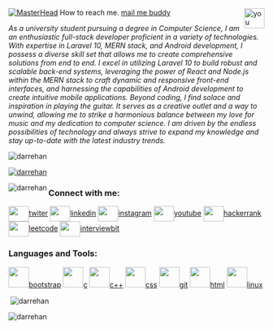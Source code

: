 
[![MasterHead](https://www.tynker.com/image/parents/og-1200x630-coding-skills.jpg)](https://rishavchanda.io)
 <a href="https://www.youtube.com/channel/UC82A6YxBt-ni7NoP46Cw3rA" alt="youtube"><img align="right"  width="40" height="40" src="https://cdn-icons-png.flaticon.com/512/174/174883.png" alt="you tube"></a></span> How to reach me. <a href="mailto:darrehanrasool@gmail.com"> mail me buddy</a>
<p><i>As a university student pursuing a degree in Computer Science, I am an enthusiastic full-stack developer proficient in a variety of technologies. With expertise in Laravel 10, MERN stack, and Android development, I possess a diverse skill set that allows me to create comprehensive solutions from end to end. I excel in utilizing Laravel 10 to build robust and scalable back-end systems, leveraging the power of React and Node.js within the MERN stack to craft dynamic and responsive front-end interfaces, and harnessing the capabilities of Android development to create intuitive mobile applications. Beyond coding, I find solace and inspiration in playing the guitar. It serves as a creative outlet and a way to unwind, allowing me to strike a harmonious balance between my love for music and my dedication to computer science. I am driven by the endless possibilities of technology and always strive to expand my knowledge and stay up-to-date with the latest industry trends.</i></p>
<p align="left"> <img src="https://komarev.com/ghpvc/?username=darrehan&label=Profile%20views&color=0e75b6&style=flat" alt="darrehan" /> </p>
<p align="left"> <a href="https://github.com/ryo-ma/github-profile-trophy"><img src="https://github-profile-trophy.vercel.app/?username=darrehan" alt="darrehan" /></a> </p>
<p><img align="left" src="https://github-readme-stats.vercel.app/api/top-langs?username=&show_icons=true&locale=en&layout=compact" alt="darrehan" /></p>
<h3 align="left">Connect with me:</h3>
<p align="left">
<a href="https://twitter.com/cserehan" target="blank"><img align="center" src="https://cdn-icons-png.flaticon.com/512/733/733579.png"  height="30" width="40" />twiter</a>
<a href="https://linkedin.com/in/https://www.linkedin.com/in/dar-rehan-rasool-66a14222a/" target="blank"><img align="center" src="https://cdn-icons-png.flaticon.com/512/3536/3536505.png" height="30"width="40"/>linkedin</a>
<a href="https://instagram.com/https://www.instagram.com/dar.rehan_/" target="blank"><img align="center" src="https://cdn-icons-png.flaticon.com/512/2111/2111463.png"  height="30" width="40" />instagram</a>
<a href="https://www.youtube.com/channel/UC82A6YxBt-ni7NoP46Cw3rA" target="blank"><img align="center" src="https://cdn-icons-png.flaticon.com/512/174/174883.png"  height="30" width="40" />youtube</a>
<a href="https://www.hackerrank.com/dashboard" target="blank"><img align="center" src="https://th.bing.com/th?id=OSK.e6fca6d1718cd5b4d430e56ed102f96f&w=148&h=148&c=7&o=6&dpr=1.3&pid=SANGAM"  height="30" width="40" />hackerrank</a>
<a href="https://leetcode.com/darrehanrasool/" target="blank"><img align="center" src="https://cdn-images-1.medium.com/max/1600/0*GePc7lo4CF4A3guP.png"  height="30" width="40" />leetcode</a>
 <a href="https://www.interviewbit.com/practice/" target="blank"><img align="center" src="https://assets.interviewbit.com/packs/images/logo.87a398.svg"  height="30" width="40" />interviewbit</a>
</p>
<h3 align="left">Languages and Tools:</h3>
<p align="left"> <a href="https://getbootstrap.com" target="_blank" rel="noreferrer"> <img src="https://cdn-icons-png.flaticon.com/512/5968/5968672.png" width="40" height="40"/>bootstrap</a>
<a href="https://www.cprogramming.com/" target="_blank" rel="noreferrer"> <img src="https://cdn-icons-png.flaticon.com/128/3600/3600912.png" width="40" height="40"/>c</a>
<a href="https://www.w3schools.com/cpp/" target="_blank" rel="noreferrer"> <img src="https://cdn-icons-png.flaticon.com/512/4785/4785958.png"  width="40" height="40"/>c++</a> 
<a href="https://www.w3schools.com/css/" target="_blank" rel="noreferrer"> <img src="https://cdn-icons-png.flaticon.com/128/331/331383.png"  width="40" height="40"/>css</a>
<a href="https://git-scm.com/" target="_blank" rel="noreferrer"> <img src="https://t3.ftcdn.net/jpg/00/83/05/00/240_F_83050019_PNgUwzBXAsHSORc52wdROmSWNeGEpIh5.jpg"  width="40" height="40"/>git</a>
  <a href="https://www.w3.org/html/" target="_blank" rel="noreferrer"> <img src="https://cdn-icons-png.flaticon.com/512/888/888859.png"  width="40" height="40"/>html</a>
<a href="https://www.linux.org/" target="_blank" rel="noreferrer"><img src="https://t4.ftcdn.net/jpg/03/78/51/71/240_F_378517139_6YekhAD6aHLcVkghRIRo6WOrJXpyZZ1W.jpg"  width="40" height="40"/>linux</a>
</p>

<p>&nbsp;<img align="center" src="https://github-readme-stats.vercel.app/api?username=darrehan&show_icons=true&locale=en" alt="darrehan" /></p>
<p><img align="center" src="https://github-readme-streak-stats.herokuapp.com/?user=darrehan&" alt="darrehan" /></p>

